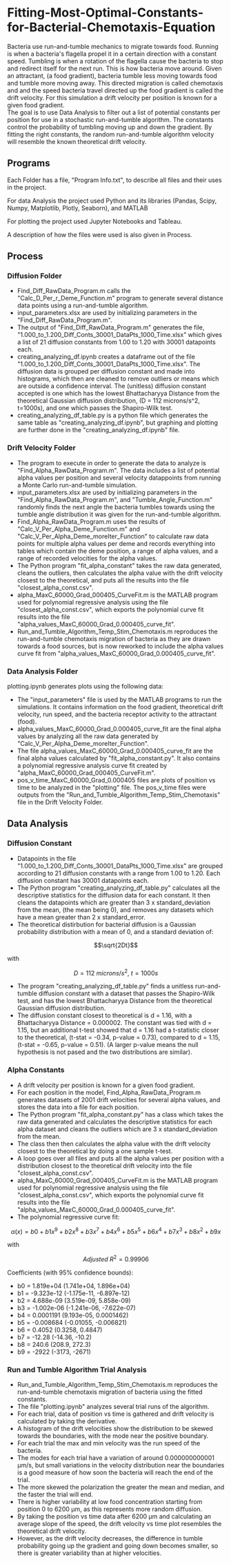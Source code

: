 # Fitting-Most-Optimal-Constants-for-Bacterial-Chemotaxis-Equation
Bacteria use run-and-tumble mechanics to migrate towards food.  Running is when a bacteria's flagella propel it in a certain direction
with a constant speed.  Tumbling is when a rotation of the flagella cause the bacteria to stop and redirect itself for the next run.
This is how bacteria move around.  Given an attractant, (a food gradient), bacteria tumble less moving towards food and tumble more moving away.
This directed migration is called chemotaxis and and the speed bacteria travel directed up the food gradient is called the drift velocity.
For this simulation a drift velocity per position is known for a given food gradient.  
The goal is to use Data Analysis to filter out a list of potential constants per position for use in a stochastic run-and-tumble algorithm.
The constants control the probability of tumbling moving up and down the gradient.
By fitting the right constants, the random run-and-tumble algorithm velocity will resemble the known theoretical drift velocity.

## Programs
Each Folder has a file, "Program Info.txt", to describe all files and their uses in the project.

For data Analysis the project used Python and its libraries (Pandas, Scipy, Numpy, Matplotlib, Plotly, Seaborn), and MATLAB

For plotting the project used Jupyter Notebooks and Tableau.

A description of how the files were used is also given in Process.

## Process
### Diffusion Folder
- Find_Diff_RawData_Program.m calls the "Calc_D_Per_r_Deme_Function.m" program to generate
several distance data points using a run-and-tumble algorithm.
- input_parameters.xlsx are used by initializing parameters in the "Find_Diff_RawData_Program.m".
- The output of "Find_Diff_RawData_Program.m" generates the file,
"1.000_to_1.200_Diff_Conts_30001_DataPts_1000_Time.xlsx" which gives a list of 21 diffusion
constants from 1.00 to 1.20 with 30001 datapoints each.
- creating_analyzing_df.ipynb creates a dataframe out of the file "1.000_to_1.200_Diff_Conts_30001_DataPts_1000_Time.xlsx".
The diffusion data is grouped per diffusion constant and made into histograms, 
which then are cleaned to remove outliers or means which are outside a confidence interval.
The (unitless) diffusion constant accepted is one which has the lowest Bhattacharyya Distance from the theoretical 
Gaussian diffusion distribution, (D = 112 microns/s^2, t=1000s), and one which passes the Shapiro-Wilk test.
- creating_analyzing_df_table.py is a python file which generates the same table as "creating_analyzing_df.ipynb", but
graphing and plotting are further done in the "creating_analyzing_df.ipynb" file.

### Drift Velocity Folder
- The program to execute in order to generate the data to analyze is "Find_Alpha_RawData_Program.m". 
The data includes a list of potential alpha values per position and several velocity datappoints
from running a Monte Carlo run-and-tumble simulation.
- input_parameters.xlsx are used by initializing parameters in the "Find_Alpha_RawData_Program.m",
and "Tumble_Angle_Function.m" randomly finds the next angle the bacteria tumbles towards using the 
tumble angle distribution it was given for the run-and-tumble algorithm.
- Find_Alpha_RawData_Program.m uses the results of "Calc_V_Per_Alpha_Deme_Function.m" and 
"Calc_V_Per_Alpha_Deme_moreIter_Function" to calculate raw data points for multiple alpha 
values per deme and records everything into tables which contain the deme position, 
a range of alpha values, and a range of recorded velocities for the alpha values.
- The Python program "fit_alpha_constant" takes the raw data generated, cleans the outliers, 
then calculates the alpha value with the drift velocity closest to the theoretical, 
and puts all the results into the file "closest_alpha_const.csv".
- alpha_MaxC_60000_Grad_000405_CurveFit.m is the MATLAB program used for polynomial regressive analysis using
the file "closest_alpha_const.csv", which exports the polynomial curve fit results into the file
"alpha_values_MaxC_60000_Grad_0.000405_curve_fit".
- Run_and_Tumble_Algorithm_Temp_Stim_Chemotaxis.m reproduces the run-and-tumble chemotaxis migration of bacteria
as they are drawn towards a food sources, but is now reworked to include the alpha values curve fit 
from "alpha_values_MaxC_60000_Grad_0.000405_curve_fit".

### Data Analysis Folder
plotting.ipynb generates plots using the following data:
- The "input_parameters" file is used by the MATLAB programs to run the simulations.  It contains information on the
food gradient, theoretical drift velocity, run speed, and the bacteria receptor activity to the attractant (food).
- alpha_values_MaxC_60000_Grad_0.000405_curve_fit are the final alpha values by analyzing all the raw
data generated by "Calc_V_Per_Alpha_Deme_moreIter_Function".  
- The file alpha_values_MaxC_60000_Grad_0.000405_curve_fit are the final alpha values calculated by "fit_alpha_constant.py".
It also contains a polynomial regressive analysis curve fit created by "alpha_MaxC_60000_Grad_000405_CurveFit.m".
- pos_v_time_MaxC_60000_Grad_0.000405 files are plots of position vs time to be analyzed in the "plotting" file.
The pos_v_time files were outputs from the "Run_and_Tumble_Algorithm_Temp_Stim_Chemotaxis" file in the Drift Velocity Folder.

## Data Analysis
### Diffusion Constant
- Datapoints in the file "1.000_to_1.200_Diff_Conts_30001_DataPts_1000_Time.xlsx" are grouped according to 21 diffusion constants 
with a range from 1.00 to 1.20.  Each diffusion constant has 30001 datapoints each.
- The Python program "creating_analyzing_df_table.py" calculates all the descriptive statistics for the diffusion data for each constant.
It then cleans the datapoints which are greater than 3 x standard_deviation from the mean, (the mean being 0), 
and removes any datasets which have a mean greater than 2 x standard_error.
- The theoretical distirbution for bacterial diffusion is a Gaussian probability distribution with a mean of 0, 
and a standard deviation of:
```math
\sqrt{2Dt}
```
with
```math
D = 112\ microns/s^2,\ t = 1000s
```
- The program "creating_analyzing_df_table.py" finds a unitless run-and-tumble diffusion constant with a dataset that passes the Shapiro-Wilk test,
and has the lowest Bhattacharyya Distance from the theoretical Gaussian diffusion distribution.
- The diffusion constant closest to theoretical is d = 1.16, with a Bhattacharyya Distance = 0.000002.  The constant was tied with d = 1.15,
but an additional t-test showed that d = 1.16 had a t-statistic closer to the theoretical, (t-stat = -0.34, p-value = 0.73), 
compared to d = 1.15, (t-stat = -0.65, p-value = 0.51).  (A larger p-value means the null hypothesis is not pased and the two distributions are similar).

### Alpha Constants
- A drift velocity per position is known for a given food gradient.  
- For each position in the model, Find_Alpha_RawData_Program.m generates datasets of 2001 drift velocities for
several alpha values, and stores the data into a file for each position.
- The Python program "fit_alpha_constant.py" has a class which takes the raw data generated and calculates the descriptive statistics for each alpha dataset
 and cleans the outliers which are 3 x standard_deviation from the mean.
- The class then then calculates the alpha value with the drift velocity closest to the theoretical by doing a one sample t-test.
- A loop goes over all files and puts all the alpha values per position with a distribution closest to the theoretical drift velocity into the file "closest_alpha_const.csv".
- alpha_MaxC_60000_Grad_000405_CurveFit.m is the MATLAB program used for polynomial regressive analysis using the file "closest_alpha_const.csv", 
which exports the polynomial curve fit results into the file "alpha_values_MaxC_60000_Grad_0.000405_curve_fit".
- The polynomial regressive curve fit:

```math
α(x) = b0 + b1x^9 + b2x^8 + b3x^7 + b4x^6 + b5x^5 + b6x^4 + b7x^3 + b8x^2 + b9x
```

with 
```math
Adjusted\ R^2=0.99906
```

Coefficients (with 95% confidence bounds):
- b0 =   1.819e+04  (1.741e+04, 1.896e+04)
- b1 =  -9.323e-12  (-1.175e-11, -6.897e-12)
- b2 =   4.688e-09  (3.519e-09, 5.858e-09)
- b3 =  -1.002e-06  (-1.241e-06, -7.622e-07)
- b4 =   0.0001191  (9.193e-05, 0.0001462)
- b5 =   -0.008684  (-0.01055, -0.006821)
- b6 =      0.4052  (0.3258, 0.4847)
- b7 =      -12.28  (-14.36, -10.2)
- b8 =       240.6  (208.9, 272.3)
- b9 =       -2922  (-3173, -2671)

### Run and Tumble Algorithm Trial Analysis
- Run_and_Tumble_Algorithm_Temp_Stim_Chemotaxis.m reproduces the run-and-tumble chemotaxis migration of bacteria using the fitted constants.
- The file "plotting.ipynb" analyzes several trial runs of the algorithm.
- For each trial, data of position vs time is gathered and drift velocity is calculated by taking the derivative.
- A histogram of the drift velocities show the distribution to be skewed towards the boundaries, with the mode near the positive boundary.
- For each trial the max and min velocity was the run speed of the bacteria.
- The modes for each trial have a variation of around 0.000000000001 µm/s, but small variations in the velocity distribution near the boundaries
is a good measure of how soon the bacteria will reach the end of the trial.
- The more skewed the polarization the greater the mean and median, and the faster the trial will end.
- There is higher variability at low food concentration starting from position 0 to 6200 µm, as this represents more random diffusion.
- By taking the position vs time data after 6200 µm and calculating an average slope of the speed, the drift velocity vs time plot resembles the 
theoretical drift velocity.
- However, as the drift velocity decreases, the difference in tumble probability going up the gradient and going down becomes smaller, 
so there is greater variability than at higher velocities.
